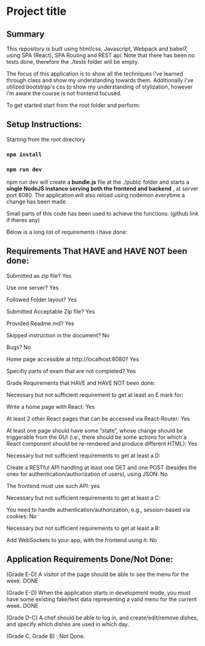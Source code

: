 # Project title


## Summary
This repository is built using html/css, Javascript, Webpack and babel7, using SPA (React), SPA Routing and REST api.
Note that there has been no tests done, therefore the ./tests folder will be empty.

The focus of this application is to show all the techniques i've learned through class and show my understanding towards them.
Additionally i've utilized bootstrap's css to show my understanding of stylization, however i'm aware the course is not frontend focused.

To get started start from the root folder and perform:

## Setup Instructions:

Starting from the root directory

### `npm install`

### `npm run dev`

npm run dev will create a **bundle.js** file at the ./public folder
and starts a **single NodeJS instance serving both the frontend and backend** , at server port 8080.
The application will also reload using nodemon everytime a change has been made.

Small parts of this code has been used to achieve the functions: (github link if theres any) 

Below is a long list of requirements i have done:

## Requirements That HAVE and HAVE NOT been done:

Submitted as zip file? Yes

Use one server? Yes

Followed Folder layout? Yes 

Submitted Acceptable Zip file? Yes

Provided Readme.md? Yes

Skipped instruction in the document? No

Bugs? No

Home page accessible at http://localhost:8080? Yes

Specifiy parts of exam that are not completed? Yes

Grade Requirements that HAVE and HAVE NOT been done:

Necessary but not sufficient requirement to get at least an E mark for:

Write a home page with React: Yes

At least 2 other React pages that can be accessed via React-Router: Yes

At least one page should have some “state”, whose change should be triggerable from the GUI
(i.e., there should be some actions for which a React component should be re-rendered and
produce different HTML): Yes

Necessary but not sufficient requirements to get at least a D:

Create a RESTful API handling at least one GET and one POST (besides the ones for authentication/authorization of users), using JSON: No

The frontend must use such API: yes

Necessary but not sufficient requirements to get at least a C:

You need to handle authentication/authorization, e.g., session-based via cookies: No

Necessary but not sufficient requirements to get at least a B:

Add WebSockets to your app, with the frontend using it: No

## Application Requirements Done/Not Done:

(Grade E-D) A visitor of the page should be able to see the menu for the week. DONE

(Grade E-D) When the application starts in development mode, you must have some existing
fake/test data representing a valid menu for the current week. DONE

(Grade D-C) A chef should be able to log in, and create/edit/remove dishes,
and specify which dishes are used in which day.

(Grade C, Grade B) : Not Done.